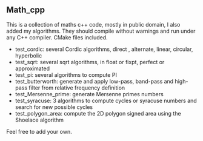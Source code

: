 ## Math_cpp

This is a collection of maths c++ code, mostly in public domain, I also added my algorithms. They should compile without warnings and run under any C++ compiler. CMake files included.

- test_cordic: several Cordic algorithms, direct , alternate, linear, circular, hyperbolic
- test_sqrt: several sqrt algorithms, in float or fixpt, perfect or approximated
- test_pi: several algorithms to compute PI 
- test_butterworth: generate and apply low-pass, band-pass and high-pass filter from relative frequency definition
- test_Mersenne_prime: generate Mersenne primes numbers
- test_syracuse: 3 algorithms to compute cycles or syracuse numbers and search for new possible cycles
- test_polygon_area: compute the 2D polygon signed area using the Shoelace algorithm

Feel free to add your own.
